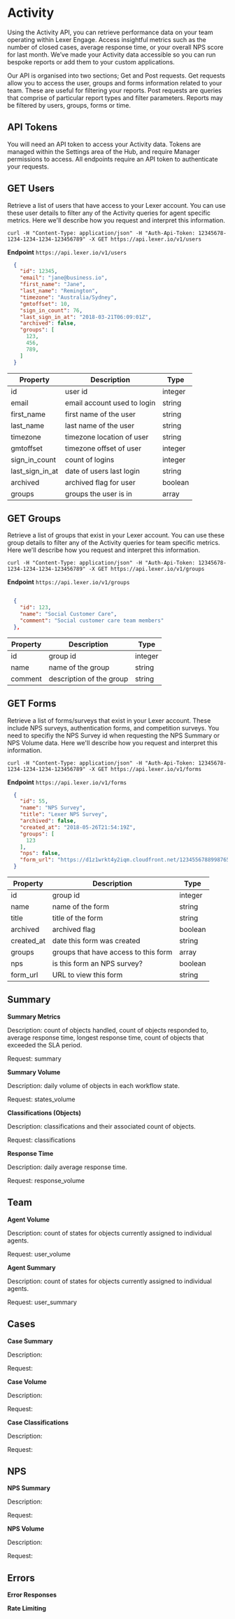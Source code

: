 # Activity

Using the Activity API, you can retrieve performance data on your team operating within Lexer Engage. Access insightful metrics such as the number of closed cases, average response time, or your overall NPS score for last month. We’ve made your Activity data accessible so you can run bespoke reports or add them to your custom applications.

Our API is organised into two sections; Get and Post requests. Get requests allow you to access the user, groups and forms information related to your team. These are useful for filtering your reports. Post requests are queries that comprise of particular report types and filter parameters. Reports may be filtered by users, groups, forms or time.

## API Tokens

You will need an API token to access your Activity data. Tokens are managed within the Settings area of the Hub, and require Manager permissions to access. All endpoints require an API token to authenticate your requests.

## GET Users

Retrieve a list of users that have access to your Lexer account. You can use these user details to filter any of the Activity queries for agent specific metrics. Here we'll describe how you request and interpret this information.

```text
curl -H "Content-Type: application/json" -H "Auth-Api-Token: 12345678-1234-1234-1234-123456789" -X GET https://api.lexer.io/v1/users
```

**Endpoint**
`https://api.lexer.io/v1/users`

```json
  {
    "id": 12345,
    "email": "jane@business.io",
    "first_name": "Jane",
    "last_name": "Remington",
    "timezone": "Australia/Sydney",
    "gmtoffset": 10,
    "sign_in_count": 76,
    "last_sign_in_at": "2018-03-21T06:09:01Z",
    "archived": false,
    "groups": [
      123,
      456,
      789,
    ]
  }
```


Property | Description | Type |
---------|-------------|------|
id  | user id | integer
email  | email account used to login | string
first_name  | first name of the user | string
last_name  | last name of the user | string
timezone | timezone location of user | string
gmtoffset | timezone offset of user | integer
sign_in_count | count of logins | integer
last_sign_in_at | date of users last login | string
archived | archived flag for user | boolean
groups | groups the user is in | array


## GET Groups

Retrieve a list of groups that exist in your Lexer account. You can use these group details to filter any of the Activity queries for team specific metrics. Here we'll describe how you request and interpret this information.

```text
curl -H "Content-Type: application/json" -H "Auth-Api-Token: 12345678-1234-1234-1234-123456789" -X GET https://api.lexer.io/v1/groups
```

**Endpoint**
`https://api.lexer.io/v1/groups`

```json

  {
    "id": 123,
    "name": "Social Customer Care",
    "comment": "Social customer care team members"
  },
```


Property | Description | Type |
---------|-------------|------|
id  | group id | integer
name  | name of the group | string
comment  | description of the group | string



## GET Forms

Retrieve a list of forms/surveys that exist in your Lexer account. These include NPS surveys, authentication forms, and competition surveys. You need to specifiy the NPS Survey id when requesting the NPS Summary or NPS Volume data. Here we'll describe how you request and interpret this information.

```text
curl -H "Content-Type: application/json" -H "Auth-Api-Token: 12345678-1234-1234-1234-123456789" -X GET https://api.lexer.io/v1/forms
```

**Endpoint**
`https://api.lexer.io/v1/forms`

```json
  {
    "id": 55,
    "name": "NPS Survey",
    "title": "Lexer NPS Survey",
    "archived": false,
    "created_at": "2018-05-26T21:54:19Z",
    "groups": [
      123
    ],
    "nps": false,
    "form_url": "https://d1z1wrkt4y2iqm.cloudfront.net/123455678899876543/1/form"
  }
```


Property | Description | Type |
---------|-------------|------|
id  | group id | integer
name  | name of the form | string
title  | title of the form | string
archived  | archived flag | boolean
created_at | date this form was created | string
groups | groups that have access to this form | array
nps | is this form an NPS survey? | boolean
form_url | URL to view this form | string


## Summary

**Summary Metrics**

Description: count of objects handled, count of objects responded to, average response time, longest response time, count of objects that exceeded the SLA period.

Request: summary

**Summary Volume**

Description: daily volume of objects in each workflow state.

Request: states_volume

**Classifications (Objects)**

Description: classifications and their associated count of objects.

Request: classifications

**Response Time**

Description: daily average response time.

Request: response_volume

## Team 

**Agent Volume**

Description: count of states for objects currently assigned to individual agents.

Request: user_volume

**Agent Summary**

Description: count of states for objects currently assigned to individual agents.

Request: user_summary

## Cases

**Case Summary**

Description: 

Request: 

**Case Volume**

Description: 

Request: 

**Case Classifications**

Description: 

Request: 

## NPS

**NPS Summary**

Description: 

Request: 

**NPS Volume**

Description: 

Request: 


## Errors

**Error Responses**

**Rate Limiting**